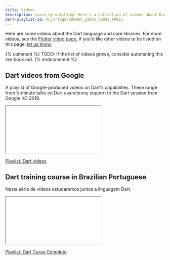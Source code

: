 ```yaml
---
title: Videos
description: Learn by watching! Here's a collection of videos about Dart.
dart-playlist-id: PLjxrf2q8roU0Net_g1NT5_vOO3s_FR02J
---
```


Here are some videos about the Dart language and core libraries.
For more videos, see the [Flutter video page.]({{site.flutter-docs}}/resources/videos)
If you'd like other videos to be listed on this page,
[let us know.](https://github.com/dart-lang/website/issues)

{% comment %}
TODO: If the list of videos grows, consider automating this like book.md.
{% endcomment %}

## Dart videos from Google

A playlist of Google-produced videos on Dart's capabilities.
These range from 5-minute talks on Dart asynchrony support
to the Dart session from Google I/O 2019.

<iframe
  {{yt.std-size}}
  title="Watch the talks on Dart asynchrony support"
  src="{{yt.embed-series}}{{dart-playlist-id}}"
  {{yt.set}}>
</iframe>

[Playlist: Dart videos]({{yt.playlist}}{{dart-playlist-id}})

## Dart training course in Brazilian Portuguese

Nesta série de vídeos estudaremos juntos a linguagem Dart.

<iframe
  {{yt.std-size}}
  title="Watch the talks on Dart asynchrony support"
  src="{{yt.embed-series}}PLK5FPzMuRKlyiWZUUqea2Hmszhy9vUixJ"
  {{yt.set}}>
</iframe>


[Playlist: Dart Curso Completo]({{yt.playlist}}PLK5FPzMuRKlyiWZUUqea2Hmszhy9vUixJ)
